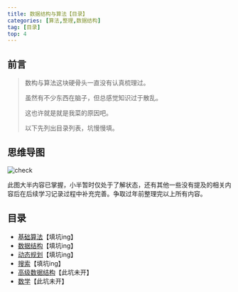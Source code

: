 ```yaml
---
title: 数据结构与算法【目录】
categories: [算法,整理,数据结构]
tag: [目录]
top: 4
---
```


## 前言

>数构与算法这块硬骨头一直没有认真梳理过。
>
>虽然有不少东西在脑子，但总感觉知识过于散乱。
>
>这也许就是就是我菜的原因吧。
>
>以下先列出目录列表，坑慢慢填。

<!-- more-->

## 思维导图

![check](数据结构与算法.png)

此图大半内容已掌握，小半暂时仅处于了解状态，还有其他一些没有提及的相关内容后在后续学习记录过程中补充完善。争取过年前整理完以上所有内容。

## 目录

- [基础算法](#)【填坑ing】
- [数据结构](#)【填坑ing】
- [动态规划](#)【填坑ing】
- [搜索](#)【填坑ing】
- [高级数据结构](#)【此坑未开】
- [数学](#)【此坑未开】